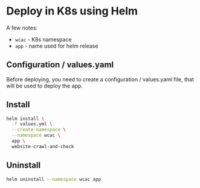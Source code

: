 # Deploy in K8s using Helm

A few notes:

* `wcac` - K8s namespace
* `app` - name used for helm release

## Configuration / values.yaml

Before deploying, you need to create a configuration / values.yaml file, that will be used to deploy the app.

## Install

```bash
helm install \
  -f values.yml \
  --create-namespace \
  --namespace wcac \
  app \
  website-crawl-and-check
```

## Uninstall

```bash
helm uninstall --namespace wcac app
```
